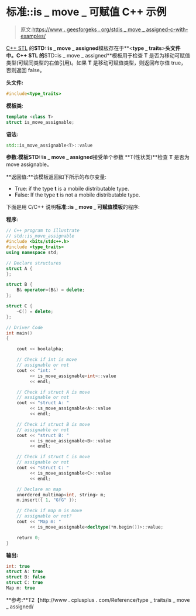 # 标准::is _ move _ 可赋值 C++ 示例

> 原文:[https://www . geesforgeks . org/stdis _ move _ assigned-c-with-examples/](https://www.geeksforgeeks.org/stdis_move_assignable-c-with-examples/)

[C++ STL](https://www.geeksforgeeks.org/the-c-standard-template-library-stl/) 的**STD::is _ move _ assigned**模板存在于**<**type _ traits**>**头文件中。C++ STL 的**STD::is _ move _ assigned**模板用于检查 **T** 是否为移动可赋值类型(可赋同类型的右值引用)。如果 **T** 是移动可赋值类型，则返回布尔值 true，否则返回 false。

**头文件:**

```cpp
#include<type_traits>

```

**模板类:**

```cpp
template <class T>
struct is_move_assignable;

```

**语法:**

```cpp
std::is_move_assignable<T>::value

```

**参数:**模板**STD::is _ move _ assigned**接受单个参数 **T(性状类)**检查 **T** 是否为 move assignable。

**返回值:**该模板返回如下所示的布尔变量:

*   True: if the type **t** is a mobile distributable type.
*   False: If the type **t** is not a mobile distributable type.

下面是用 C/C++ 说明**标准::is _ move _ 可赋值模板**的程序:

**程序:**

```cpp
// C++ program to illustrate
// std::is_move_assignable
#include <bits/stdc++.h>
#include <type_traits>
using namespace std;

// Declare structures
struct A {
};

struct B {
    B& operator=(B&) = delete;
};

struct C {
    ~C() = delete;
};

// Driver Code
int main()
{

    cout << boolalpha;

    // Check if int is move
    // assignable or not
    cout << "int: "
         << is_move_assignable<int>::value
         << endl;

    // Check if struct A is move
    // assignable or not
    cout << "struct A: "
         << is_move_assignable<A>::value
         << endl;

    // Check if struct B is move
    // assignable or not
    cout << "struct B: "
         << is_move_assignable<B>::value
         << endl;

    // Check if struct C is move
    // assignable or not
    cout << "struct C: "
         << is_move_assignable<C>::value
         << endl;

    // Declare an map
    unordered_multimap<int, string> m;
    m.insert({ 1, "GfG" });

    // Check if map m is move
    // assignable or not?
    cout << "Map m: "
         << is_move_assignable<decltype(*m.begin())>::value;

    return 0;
}
```

**输出:**

```cpp
int: true
struct A: true
struct B: false
struct C: true
Map m: true

```

**参考:**T2【http://www . cplusplus . com/Reference/type _ traits/is _ move _ assigned/